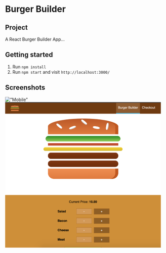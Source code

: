 # Burger Builder

## Project 

A React Burger Builder App...

## Getting started

1. Run `npm install`
2. Run `npm start` and visit `http://localhost:3000/`

## Screenshots

!["Mobile"](https://github.com/yanlinchengrui/burger_builder/blob/master/docs/burger.gif)
!["App"](https://github.com/yanlinchengrui/burger_builder/blob/master/docs/burger.png)